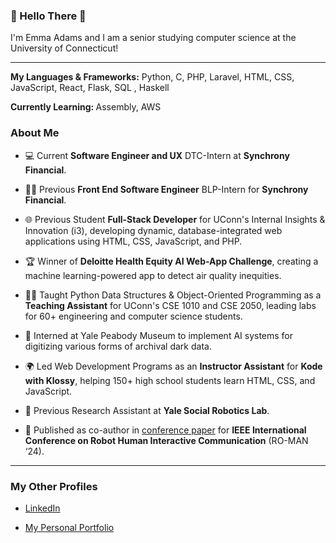 <h3>👋 Hello There 👋</h3>  

I'm Emma Adams and I am a senior studying computer science at the University of Connecticut!

<hr/>

<strong>My Languages & Frameworks:</strong> Python, C, PHP, Laravel, HTML, CSS, JavaScript, React, Flask, SQL  , Haskell

<strong>Currently Learning: </strong>Assembly, AWS  

<h3>About Me</h3>  

- 💻 Current <strong>Software Engineer and UX</strong> DTC-Intern at <strong>Synchrony Financial</strong>.

- 👩‍💻 Previous <strong>Front End Software Engineer</strong> BLP-Intern for <strong>Synchrony Financial</strong>.

- 🌐 Previous Student <strong>Full-Stack Developer</strong> for UConn's Internal Insights & Innovation (i3), developing dynamic, database-integrated web applications using HTML, CSS, JavaScript, and PHP.

- 🏆 Winner of <strong>Deloitte Health Equity AI Web-App Challenge</strong>, creating a machine learning-powered app to detect air quality inequities.

- 👩‍💻 Taught Python Data Structures & Object-Oriented Programming as a <strong>Teaching Assistant</strong> for UConn's CSE 1010 and CSE 2050, leading labs for 60+ engineering and computer science students.

- 🦖 Interned at Yale Peabody Museum to implement AI systems for digitizing various forms of archival dark data.

- 🌍 Led Web Development Programs as an <strong>Instructor Assistant</strong> for <strong>Kode with Klossy</strong>, helping 150+ high school students learn HTML, CSS, and JavaScript.

- 🤖 Previous Research Assistant at <strong>Yale Social Robotics Lab</strong>.

- 📖 Published as co-author in [conference paper](https://scazlab.yale.edu/sites/default/files/files/RO_MAN_2024___Hide_and_Seek%20(10).pdf) for <strong>IEEE International Conference on Robot Human Interactive Communication</strong> (RO-MAN ‘24).

<hr/>
<h3>My Other Profiles</h3>  

- [LinkedIn](https://www.linkedin.com/in/emma-adams-ct/)  

- [My Personal Portfolio](https://emma-adams.replit.app/)
